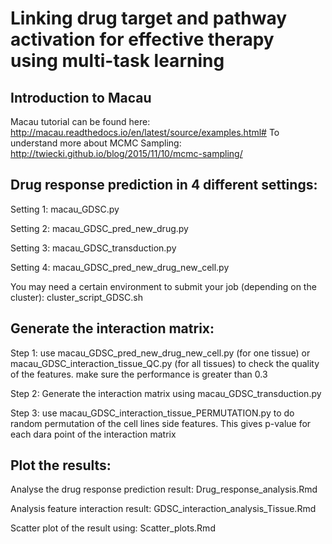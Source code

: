 # Linking drug target and pathway activation for effective therapy using multi-task learning

## Introduction to Macau

Macau tutorial can be found here: http://macau.readthedocs.io/en/latest/source/examples.html#
To understand more about MCMC Sampling: http://twiecki.github.io/blog/2015/11/10/mcmc-sampling/

## Drug response prediction in 4 different settings: 

Setting 1: macau_GDSC.py

Setting 2: macau_GDSC_pred_new_drug.py

Setting 3: macau_GDSC_transduction.py

Setting 4: macau_GDSC_pred_new_drug_new_cell.py

You may need a certain environment to submit your job (depending on the cluster): cluster_script_GDSC.sh


## Generate the interaction matrix: 

Step 1: use macau_GDSC_pred_new_drug_new_cell.py (for one tissue) or macau_GDSC_interaction_tissue_QC.py (for all tissues) to check the quality of the features. make sure the performance is greater than 0.3

Step 2: Generate the interaction matrix using macau_GDSC_transduction.py

Step 3: use macau_GDSC_interaction_tissue_PERMUTATION.py to do random permutation of the cell lines side features. This gives p-value for each dara point of the interaction matrix

## Plot the results:

Analyse the drug response prediction result: Drug_response_analysis.Rmd

Analysis feature interaction result: GDSC_interaction_analysis_Tissue.Rmd

Scatter plot of the result using: Scatter_plots.Rmd
